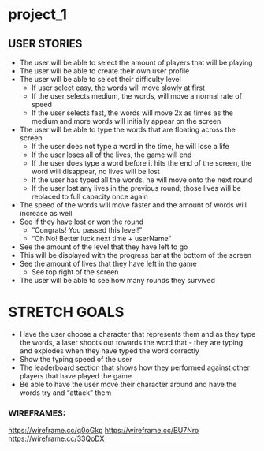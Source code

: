# project_1

## USER STORIES
- The user will be able to select the amount of players that will be playing
- The user will be able to create their own user profile
- The user will be able to select their difficulty level
  - If user select easy, the words will move slowly at first
  - If the user selects medium, the words, will move a normal rate of speed
  - If the user selects fast, the words will move 2x as times as the medium and more words will initially appear on the screen
- The user will be able to type the words that are floating across the screen
  - If the user does not type a word in the time, he will lose a life
  - If the user loses all of the lives, the game will end 
  - If the user does type a word before it hits the end of the screen, the word will disappear, no lives will be lost 
  - If the user has typed all the words, he will move onto the next round
  - If the user lost any lives in the previous round, those lives will be replaced to full capacity once again
- The speed of the words will move faster and the amount of words will increase as well
- See if they have lost or won the round
  - “Congrats! You passed this level!”
  - “Oh No! Better luck next time + userName”
- See the amount of the level that they have left to go 
- This will be displayed with the progress bar at the bottom of the screen
- See the amount of lives that they have left in the game 
  - See top right of the screen
- The user will be able to see how many rounds they survived

# STRETCH GOALS
- Have the user choose a character that represents them and as they type the words, a laser shoots out towards the word that -   they are typing and explodes when they have typed the word correctly
- Show the typing speed of the user
- The leaderboard section that shows how they performed against other players that have played the game
- Be able to have the user move their character around and have the words try and “attack” them 

### WIREFRAMES:
https://wireframe.cc/q0oGkp
https://wireframe.cc/BU7Nro
https://wireframe.cc/33QoDX
